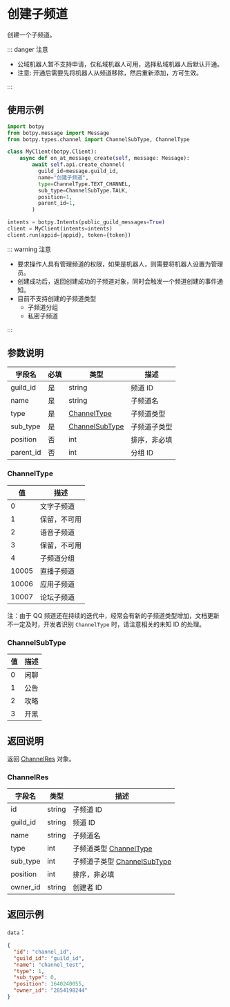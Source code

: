 # 创建子频道

创建一个子频道。

::: danger 注意

- 公域机器人暂不支持申请，仅私域机器人可用，选择私域机器人后默认开通。
- 注意: 开通后需要先将机器人从频道移除，然后重新添加，方可生效。

:::

## 使用示例

```python
import botpy
from botpy.message import Message
from botpy.types.channel import ChannelSubType, ChannelType

class MyClient(botpy.Client):
    async def on_at_message_create(self, message: Message):
        await self.api.create_channel(
          guild_id=message.guild_id,
          name="创建子频道",
          type=ChannelType.TEXT_CHANNEL,
          sub_type=ChannelSubType.TALK,
          position=1,
          parent_id=1,
        )

intents = botpy.Intents(public_guild_messages=True)
client = MyClient(intents=intents)
client.run(appid={appid}, token={token})
```

::: warning 注意

- 要求操作人具有管理频道的权限，如果是机器人，则需要将机器人设置为管理员。
- 创建成功后，返回创建成功的子频道对象，同时会触发一个频道创建的事件通知。
- 目前不支持创建的子频道类型
  - 子频道分组
  - 私密子频道

:::

## 参数说明

| 字段名  | 必填 | 类型                | 描述       |
| ------- | ---- | ------------------- | ---------- |
| guild_id | 是   | string              | 频道 ID    |
| name      | 是 | string   | 子频道名                                       |
| type      | 是 | [ChannelType](#channeltype)   | 子频道类型          |
| sub_type  | 是 | [ChannelSubType](#channelsubtype)   | 子频道子类型  |
| position  | 否 | int   | 排序，非必填     |
| parent_id | 否 | int   | 分组 ID                                        |


### ChannelType

| 值    | 描述         |
| ----- | ------------ |
| 0     | 文字子频道   |
| 1     | 保留，不可用 |
| 2     | 语音子频道   |
| 3     | 保留，不可用 |
| 4     | 子频道分组   |
| 10005 | 直播子频道   |
| 10006 | 应用子频道   |
| 10007 | 论坛子频道   |

注：由于 QQ 频道还在持续的迭代中，经常会有新的子频道类型增加，文档更新不一定及时，开发者识别 `ChannelType` 时，请注意相关的未知 ID 的处理。

### ChannelSubType

| 值  | 描述 |
| --- | ---- |
| 0   | 闲聊 |
| 1   | 公告 |
| 2   | 攻略 |
| 3   | 开黑 |

## 返回说明

返回 [ChannelRes](#channelres) 对象。

### ChannelRes

| 字段名   | 类型   | 描述                                           |
| -------- | ------ | ---------------------------------------------- |
| id       | string | 子频道 ID                                      |
| guild_id | string | 频道 ID                                        |
| name     | string | 子频道名                                       |
| type     | int | 子频道类型 [ChannelType](#channeltype)         |
| sub_type | int | 子频道子类型 [ChannelSubType](#channelsubtype) |
| position | int | 排序，非必填                                   |
| owner_id | string | 创建者 ID                                      |

## 返回示例

`data`：

```json
{
  "id": "channel_id",
  "guild_id": "guild_id",
  "name": "channel_test",
  "type": 1,
  "sub_type": 0,
  "position": 1640240055,
  "owner_id": "2854198244"
}
```
